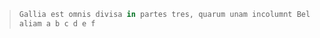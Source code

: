    >```js
   >Gallia est omnis divisa in partes tres, quarum unam incolumnt Belgae, 
   >aliam a b c d e f
   >```